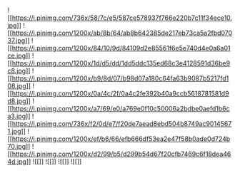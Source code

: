
![[https://i.pinimg.com/736x/58/7c/e5/587ce578937f766e220b7c11f34ece10.jpg]]
![[https://i.pinimg.com/1200x/ab/8b/64/ab8b642385de217eb73ca5a2fbd07037.jpg]]
![[https://i.pinimg.com/1200x/84/10/9d/84109d2e85561f6e5e740d4e0a6a01ce.jpg]]
![[https://i.pinimg.com/1200x/1d/d5/dd/1dd5ddc135ed68c3e4128591d36be9c8.jpg]]
![[https://i.pinimg.com/1200x/b9/8d/07/b98d07a180c64fa63b9087b5217fd108.jpg]]
![[https://i.pinimg.com/1200x/0a/4c/2f/0a4c2fe392b40a9ccb5618781581d9d8.jpg]]
![[https://i.pinimg.com/1200x/a7/69/e0/a769e0f10c50006a2bdbe0aefd1b6ca3.jpg]]
![[https://i.pinimg.com/736x/f2/0d/e7/f20de7aead8ebd504b8749ac90145671.jpg]]
![[https://i.pinimg.com/1200x/ef/b6/66/efb666df53ea2e47f58b0ade0d724b70.jpg]]
![[https://i.pinimg.com/1200x/d2/99/b5/d299b54d67f20cfb7469c6f18dea464d.jpg]]
![[]]
![[]]
![[]]
![[]]